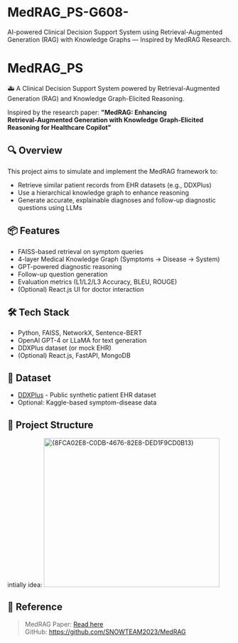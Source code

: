 # MedRAG_PS-G608-
AI-powered Clinical Decision Support System using Retrieval-Augmented Generation (RAG) with Knowledge Graphs — Inspired by MedRAG Research.
# MedRAG_PS

🚑 A Clinical Decision Support System powered by Retrieval-Augmented Generation (RAG) and Knowledge Graph-Elicited Reasoning.

Inspired by the research paper:
**"MedRAG: Enhancing Retrieval‑Augmented Generation with Knowledge Graph‑Elicited Reasoning for Healthcare Copilot"**

## 🔍 Overview

This project aims to simulate and implement the MedRAG framework to:

- Retrieve similar patient records from EHR datasets (e.g., DDXPlus)
- Use a hierarchical knowledge graph to enhance reasoning
- Generate accurate, explainable diagnoses and follow-up diagnostic questions using LLMs

## 📦 Features

- FAISS-based retrieval on symptom queries
- 4-layer Medical Knowledge Graph (Symptoms → Disease → System)
- GPT-powered diagnostic reasoning
- Follow-up question generation
- Evaluation metrics (L1/L2/L3 Accuracy, BLEU, ROUGE)
- (Optional) React.js UI for doctor interaction

## 🛠️ Tech Stack

- Python, FAISS, NetworkX, Sentence-BERT
- OpenAI GPT-4 or LLaMA for text generation
- DDXPlus dataset (or mock EHR)
- (Optional) React.js, FastAPI, MongoDB

## 🧠 Dataset

- [DDXPlus](https://github.com/SNOWTEAM2023/MedRAG) - Public synthetic patient EHR dataset
- Optional: Kaggle-based symptom-disease data

## 📂 Project Structure
intially idea:
<img width="395" height="336" alt="{8FCA02E8-C0DB-4676-82E8-DED1F9CD0B13}" src="https://github.com/user-attachments/assets/12791438-59ee-4c05-8767-4137c95ae580" />


## 📄 Reference

> MedRAG Paper: [Read here](https://drive.google.com/file/d/1qLFDKiVoNbrbNYo3uKPYdJaNsMLHdjlH/view?usp=sharing)  
> GitHub: https://github.com/SNOWTEAM2023/MedRAG
